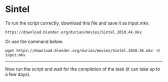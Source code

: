 # Sintel

To run the script correctly, download this file and save it as input.mkv.

```
https://download.blender.org/durian/movies/Sintel.2010.4k.mkv
```

Or use the command below.

```
wget https://download.blender.org/durian/movies/Sintel.2010.4k.mkv -O input.mkv
```

___

Now run the script and wait for the completion of the task (it can take up to a few days).